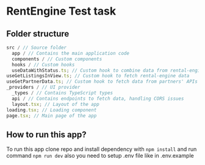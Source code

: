 # RentEngine Test task

## Folder structure

```javascript
src / // Source folder
  app / // Contains the main application code
  components / // Custom components
  hooks / // Custom hooks
  useDataWithStatus.ts; // Custom hook to combine data from rental-engine API and partners
useGetListingsInView.ts; // Custom hook to fetch rental-engine data
useGetPartnerData.ts; // Custom hook to fetch data from partners' APIs
_providers / // UI provider
  _types / // Contains TypeScript types
  api / // Contains endpoints to fetch data, handling CORS issues
  layout.tsx; // Layout of the app
loading.tsx; // Loading component
page.tsx; // Main page of the app
```

## How to run this app?

To run this app clone repo and install dependency with `npm install` and run command `npm run dev` also you need to setup .env file like in .env.example
